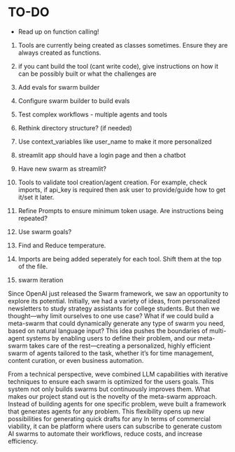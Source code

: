 # TO-DO
- Read up on function calling!
1. Tools are currently being created as classes sometimes. Ensure they are always created as functions.
15. if you cant build the tool (cant write code), give instructions on how it can be possibly built or what the challenges are



2. Add evals for swarm builder
3. Configure swarm builder to build evals
4. Test complex workflows - multiple agents and tools
5. Rethink directory structure? (if needed)
6. Use context_variables like user_name to make it more personalized
7. streamlit app should have a login page and then a chatbot
8. Have new swarm as streamlit?
9. Tools to validate tool creation/agent creation. For example, check imports, if api_key is required then ask user to provide/guide how to get it/set it later.
10. Refine Prompts to ensure minimum token usage. Are instructions being repeated?
11. Use swarm goals?
12. Find and Reduce temperature.
13. Imports are being added seperately for each tool. Shift them at the top of the file.
14. swarm iteration


Since OpenAI just released the Swarm framework, we saw an opportunity to explore its potential. Initially, we had a variety of ideas, from personalized newsletters to study strategy assistants for college students. But then we thought—why limit ourselves to one use case? What if we could build a meta-swarm that could dynamically generate any type of swarm you need, based on natural language input? This idea pushes the boundaries of multi-agent systems by enabling users to define their problem, and our meta-swarm takes care of the rest—creating a personalized, highly efficient swarm of agents tailored to the task, whether it’s for time management, content curation, or even business automation.

From a technical perspective, weve combined LLM capabilities with iterative techniques to ensure each swarm is optimized for the users goals. This system not only builds swarms but continuously improves them.
What makes our project stand out is the novelty of the meta-swarm approach. Instead of building agents for one specific problem, weve built a framework that generates agents for any problem. This flexibility opens up new possibilities for generating quick drafts for any 
In terms of commercial viability, it can be platform where users can subscribe to generate custom AI swarms to automate their workflows, reduce costs, and increase efficiency.